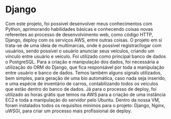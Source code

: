 # Django
  Com este projeto, foi possível desenvolver meus conhecimentos com Python, aprimorando habilidades básicas e conhecendo coisas novas referentes ao processo de desenvolvimento web, como código HTTP, Django, deploy com os serviços AWS, entre outras coisas.
  O projeto em si trata-se de uma ideia de multimarcas, onde é possível registrar/logar com usuários, sendo possível o usuário anunciar seus veículos, criando um vínculo entre usuário e veículo. Foi utilizado como principal banco de dados o PostgreSQL. Para a criação e manipulação dos dados, foi necessária a utilização do ORM do Django, que fica responsável por toda a manipulação entre usuário e banco de dados. Temos também alguns signals utilizados, bem simples, para geração de uma bio automática, caso nada seja inserido, e uma espécie de inventário de carros, contabilizando todos os veículos que estão dentro do banco de dados. 
  Já para o processo de deploy, foi utilizado as horas grátis que temos na AWS para a criação de uma instância EC2 e toda a manipulação do servidor pelo Ubuntu. Dentro da nossa VM, foram instalados todos os requisitos mínimos para o projeto: Django, Nginx, uWSGI, para criar um processo mais profissional de deploy.
